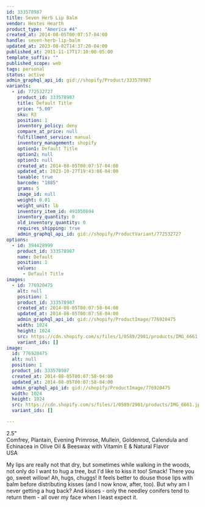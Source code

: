 ```yaml
---
id: 333578987
title: Seven Herb Lip Balm
vendor: Hestes Hearth
product_type: "America #4"
created_at: 2014-08-05T00:07:57-04:00
handle: seven-herb-lip-balm
updated_at: 2023-08-02T14:37:20-04:00
published_at: 2011-11-17T17:10:00-05:00
template_suffix: ""
published_scope: web
tags: personal
status: active
admin_graphql_api_id: gid://shopify/Product/333578987
variants:
  - id: 772532727
    product_id: 333578987
    title: Default Title
    price: "5.00"
    sku: R3
    position: 1
    inventory_policy: deny
    compare_at_price: null
    fulfillment_service: manual
    inventory_management: shopify
    option1: Default Title
    option2: null
    option3: null
    created_at: 2014-08-05T00:07:57-04:00
    updated_at: 2023-10-27T19:43:08-04:00
    taxable: true
    barcode: "1885"
    grams: 5
    image_id: null
    weight: 0.01
    weight_unit: lb
    inventory_item_id: 491050694
    inventory_quantity: 0
    old_inventory_quantity: 0
    requires_shipping: true
    admin_graphql_api_id: gid://shopify/ProductVariant/772532727
options:
  - id: 394428999
    product_id: 333578987
    name: Default
    position: 1
    values:
      - Default Title
images:
  - id: 776920475
    alt: null
    position: 1
    product_id: 333578987
    created_at: 2014-08-05T00:07:58-04:00
    updated_at: 2014-08-05T00:07:58-04:00
    admin_graphql_api_id: gid://shopify/ProductImage/776920475
    width: 1024
    height: 1024
    src: https://cdn.shopify.com/s/files/1/0589/2901/products/IMG_6661.jpeg?v=1407211678
    variant_ids: []
image:
  id: 776920475
  alt: null
  position: 1
  product_id: 333578987
  created_at: 2014-08-05T00:07:58-04:00
  updated_at: 2014-08-05T00:07:58-04:00
  admin_graphql_api_id: gid://shopify/ProductImage/776920475
  width: 1024
  height: 1024
  src: https://cdn.shopify.com/s/files/1/0589/2901/products/IMG_6661.jpeg?v=1407211678
  variant_ids: []

---
```


2.5"  
Comfrey, Plantain, Evening Primrose, Mullein, Goldenrod, Calendula and Echinacea in Olive Oil & Beeswax with Vitamin E & Natural Flavor  
USA

My lips are really not that dry, but sometimes while walking in the woods, not only do I want to hug a tree, but I'd like to kiss it too! Smack! There you go, sweet willow! Ah, hugs, chuggs! It feels better to douse those lips with balm before distributing kisses (and I now know, after, too). But why am I never getting a hug back? And kisses - only the needley conifers tend to return them - all over my face when I least expect it.